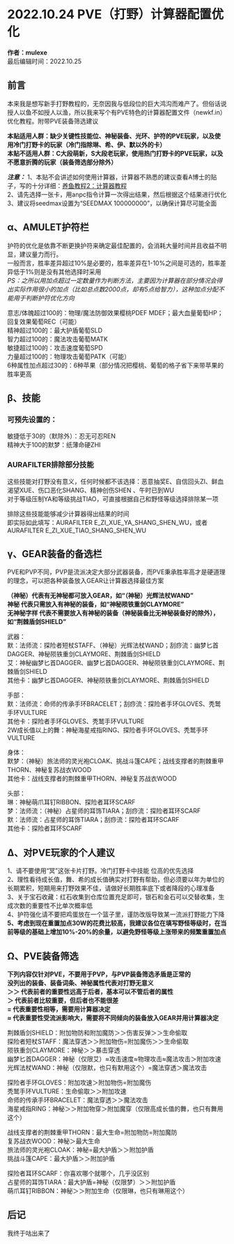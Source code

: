 # 2022.10.24 PVE（打野）计算器配置优化  
**作者：mulexe**   
最后编辑时间：2022.10.25     
  
  
## 前言
本来我是想写新手打野教程的，无奈因我与低段位的巨大鸿沟而难产了。但俗话说授人以鱼不如授人以渔，所以我来写个有PVE特色的计算器配置文件（newkf.in）优化教程。附带PVE装备筛选建议   

**本贴适用人群：缺少关键性技能位、神秘装备、光环、护符的PVE玩家，以及使用冷门打野卡的玩家（冷门指除琳、希、伊、默以外的卡）**    
**本贴不适用人群：C大段萌新，S大段老玩家，使用热门打野卡的PVE玩家，以及不愿意折腾的玩家（装备筛选部分除外）**    

***注意：***
1、本贴不会讲述如何使用计算器，计算器不熟悉的建议查看A博士的贴子，写的十分详细：[养鱼教程2：计算器教程](../aks13652/2.md)     
2、请先选择一张卡，用anpc指令计算一次得出结果，然后根据这个结果进行优化     
3、建议将seedmax设置为“SEEDMAX 100000000”，以确保计算尽可能全面           
  
  
## α、AMULET护符栏        
护符的优化是依靠不断更换护符来确定最佳配置的，会消耗大量时间并且收益不明显，建议量力而行。     
一般而言，胜率差异超过10%是必要的，胜率差异在1-10%之间是可选的，胜率差异低于1%则是没有其他选择时采用      
*PS：之所以用加点超过一定数量作为判断方法，主要因为计算器在部分情况会得出实际作用很小的加点（比如总点数2000点，却有5点给智力），这种加点分配不能用于判断护符优化方向*      

意志/体魄超过100的：物理/魔法防御效果樱桃PDEF MDEF；最大血量葡萄HP；回复效果葡萄REC（可能）     
精神超过100的：最大护盾葡萄SLD    
智力超过100的：魔法攻击葡萄MATK    
敏捷超过100的：攻击速度葡萄SPD    
力量超过100的：物理攻击葡萄PATK（可能）    
6种属性加点超过30的：6种苹果（部分情况把樱桃、葡萄的格子省下来带苹果的胜率更高    
  
  
## β、技能    
### 可预先设置的：    
敏捷低于30的（默除外）：忍无可忍REN    
精神大于100的默梦：纸薄命硬ZHI    

### AURAFILTER排除部分技能    
这些技能对打野没有意义，任何时候都不该选择：恶意抽奖E、自信回头ZI、鲜血渴望XUE、伤口恶化SHANG、精神创伤SHEN 、午时已到WU    
对于等级压制YA和等级挑战TIAO，可直接根据自己和野怪等级选择排除某一项     

排除这些技能能够减少计算器得出结果的时间     
即实际如此填写：AURAFILTER E_ZI_XUE_YA_SHANG_SHEN_WU，或者AURAFILTER E_ZI_XUE_TIAO_SHANG_SHEN_WU    
  
    
## γ、GEAR装备的备选栏      
PVE和PVP不同，PVP是流派决定大部分武器装备，而PVE秉承胜率高才是硬道理的理念，可以把各种装备放入GEAR让计算器选择最佳方案     

**（神秘）代表有无神秘都可放入GEAR，如“（神秘）光辉法杖WAND”**     
**神秘 代表只需放入有神秘的装备，如“神秘陨铁重剑CLAYMORE”**    
**无神秘字样 代表不需要放入有神秘的装备（神秘装备比无神秘装备好的除外），如“荆棘盾剑SHIELD”**    
  
武器：    
默：法师流：探险者短杖STAFF、（神秘）光辉法杖WAND；刮痧流：幽梦匕首DAGGER、神秘陨铁重剑CLAYMORE、荆棘盾剑SHIELD   
艾：神秘幽梦匕首DAGGER、幽梦匕首DAGGER、神秘陨铁重剑CLAYMORE、荆棘盾剑SHIELD    
其他卡：幽梦匕首DAGGER、神秘陨铁重剑CLAYMORE、荆棘盾剑SHIELD    

手部：   
默：法师流：命师的传承手环BRACELET；刮痧流：探险者手环GLOVES、秃鹫手环VULTURE   
其他卡：探险者手环GLOVES、秃鹫手环VULTURE   
2W成长值以上的舞：神秘海星戒指RING、探险者手环GLOVES、秃鹫手环VULTURE   
   
身体：   
默梦：（神秘）旅法师的灵光袍CLOAK、挑战斗篷CAPE；战线支撑者的荆棘重甲THORN、神秘复苏战衣WOOD   
其他卡：战线支撑者的荆棘重甲THORN、神秘复苏战衣WOOD   

头部：   
琳：神秘萌爪耳钉RIBBON、探险者耳环SCARF   
梦：法师流：（神秘）占星师的耳饰TIARA；刮痧流：探险者耳环SCARF   
默：法师流：占星师的耳饰TIARA；刮痧流：探险者耳环SCARF   
其他卡：探险者耳环SCARF   
  
    
## Δ、对PVE玩家的个人建议    
1、请不要使用“冥”这张卡片打野。冷门打野卡中技能 位高的优先选择    
2、理性看待成长值，舞、希的成长值确实对打野有帮助，但必须要以年为单位的长期累积，短期用来打野效果不佳，请做好长期胜率底下或者降段的心理准备    
3、关于宝石收藏：红石收集到仓库位置充足即可，银石和金石可以交替收集，生成次数的重要性不比单次概率低    
4、护符强化请不要把鸡蛋放在一个篮子里，谨防改版导致某一流派打野能力下降    
**5、考虑到现在重置加点30W的花费比较高，我建议各位在填写野怪等级时，在当前等级的基础上增加10%-20%的余量，以避免野怪等级上涨带来的频繁重置加点**    
    
      
## Ω、PVE装备筛选   
**下列内容仅针对PVE，不要用于PVP，与PVP装备筛选矛盾是正常的**    
**没列出的装备、装备词条、神秘属性代表对打野无意义**   
**＞＞ 代表前者的重要性远高于后者，基本可以不管后者的属性**   
**＞ 代表前者比较重要，但后者也不能很差**   
**= 代表重要性相等，需要用计算器决定**   
**≈ 代表重要性受流派影响大，需要将不同倾向的装备放入GEAR并用计算器决定**   
  
荆棘盾剑SHIELD：附加物防和附加魔防＞＞伤害反弹＞＞生命偷取   
探险者短杖STAFF：魔法穿透＞＞附加物伤=附加魔伤＞＞生命偷取   
陨铁重剑CLAYMORE：神秘＞＞暴击穿透   
幽梦匕首DAGGER：神秘（仅限艾）≈攻击速度≈物理攻击≈魔法攻击＞附加攻速   
光辉法杖WAND：神秘（仅限默，也只有默用这个）=魔法穿透＞魔法攻击   
   
探险者手环GLOVES：附加攻速＞附加物伤=附加魔伤     
秃鹫手环VULTURE：生命偷取＞＞附加攻速    
命师的传承手环BRACELET：魔法穿透＞＞魔法攻击   
海星戒指RING：神秘＞＞附加物穿＞附加魔穿（仅限高成长值的舞，也只有舞用这个）    
   
战线支撑者的荆棘重甲THORN：最大生命=附加物防=附加魔防    
复苏战衣WOOD：神秘＞最大生命    
旅法师的灵光袍CLOAK：神秘=最大护盾＞＞附加护盾    
挑战斗篷CAPE：最大护盾＞＞附加护盾     
    
探险者耳环SCARF：你喜欢哪个就哪个，几乎没区别    
占星师的耳饰TIARA：最大护盾=神秘（仅限梦）＞＞附加护盾    
萌爪耳钉RIBBON：神秘＞＞附加生命（仅限琳，也只有琳用这个）      
  
    
## 后记
我终于咕出来了
